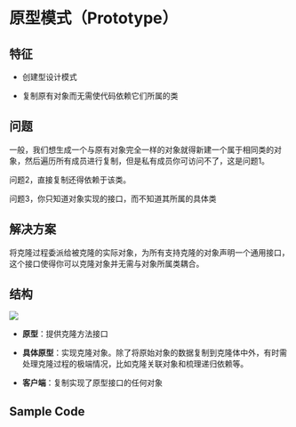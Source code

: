 # 原型模式（Prototype）

## 特征

* 创建型设计模式

* 复制原有对象而无需使代码依赖它们所属的类

## 问题

一般，我们想生成一个与原有对象完全一样的对象就得新建一个属于相同类的对象，然后遍历所有成员进行复制，但是私有成员你可访问不了，这是问题1。

问题2，直接复制还得依赖于该类。

问题3，你只知道对象实现的接口，而不知道其所属的具体类

## 解决方案

将克隆过程委派给被克隆的实际对象，为所有支持克隆的对象声明一个通用接口，这个接口使得你可以克隆对象并无需与对象所属类耦合。

## 结构

![](https://img-blog.csdnimg.cn/2020110113133950.png)

* **原型**：提供克隆方法接口

* **具体原型**：实现克隆对象。除了将原始对象的数据复制到克隆体中外，有时需处理克隆过程的极端情况，比如克隆关联对象和梳理递归依赖等。

* **客户端**：复制实现了原型接口的任何对象

## Sample Code

```cpp

```
